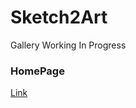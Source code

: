 # Sketch2Art
Gallery Working In Progress

### HomePage
[Link](https://kimjngyun.github.io/sketch2art/ "Link")

